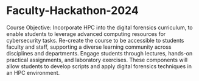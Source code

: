 # Faculty-Hackathon-2024
Course Objective:
Incorporate HPC into the digital forensics curriculum, to enable students to leverage advanced computing resources for cybersecurity tasks.
Re-create the course to be accessible to students faculty and staff, supporting a diverse learning community across disciplines and departments.
Engage students through lectures, hands-on practical assignments, and laboratory exercises. These components will allow students to develop scripts and apply digital forensics techniques in an HPC environment.
